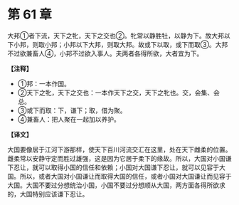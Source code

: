# 第 61 章

大邦①者下流，天下之牝，天下之交也②。牝常以静胜牡，以静为下。故大邦以下小邦，则取小邦；小邦以下大邦，则取大邦。故或下以取，或下而取③。大邦不过欲兼畜人④，小邦不过欲入事人。夫两者各得所欲，大者宜为下。

**【注释】**

- ①邦：一本作国。
- ②天下之牝，天下之交也：一本作天下之交，天下之牝也。交，会集、会总。
- ③或下而取：下，谦下；取，借为聚。
- ④兼畜人：把人聚在一起加以养护。

**【译文】**

大国要像居于江河下游那样，使天下百川河流交汇在这里，处在天下雌柔的位置。雌柔常以安静守定而胜过雄强，这是因为它居于柔下的缘故。所以，大国对小国谦下忍让，就可以取得小国的信任和依赖；小国对大国谦下忍让，就可以见容于大国。所以，或者大国对小国谦让而取得大国的信任，或者小国对大国谦让而见容于大国。大国不要过分想统治小国，小国不要过分想顺从大国，两方面各得所欲求的，大国特别应该谦下忍让。
